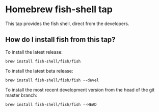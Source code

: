 # Homebrew fish-shell tap
This tap provides the fish shell, direct from the developers.

## How do I install fish from this tap?

To install the latest release:

`brew install fish-shell/fish/fish`

To install the latest beta release:

`brew install fish-shell/fish/fish --devel`

To install the most recent development version from the head of the git master branch:

`brew install fish-shell/fish/fish --HEAD`
